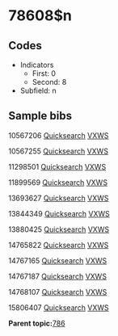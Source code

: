 # 78608$n

## Codes

-   Indicators
    -   First: 0
    -   Second: 8
-   Subfield: n

## Sample bibs

10567206 [Quicksearch](https://search.library.yale.edu/catalog/10567206) [VXWS](http://prodorbis.library.yale.edu:7014/vxws/GetHoldingsService?bibId=10567206)

10567255 [Quicksearch](https://search.library.yale.edu/catalog/10567255) [VXWS](http://prodorbis.library.yale.edu:7014/vxws/GetHoldingsService?bibId=10567255)

11298501 [Quicksearch](https://search.library.yale.edu/catalog/11298501) [VXWS](http://prodorbis.library.yale.edu:7014/vxws/GetHoldingsService?bibId=11298501)

11899569 [Quicksearch](https://search.library.yale.edu/catalog/11899569) [VXWS](http://prodorbis.library.yale.edu:7014/vxws/GetHoldingsService?bibId=11899569)

13693627 [Quicksearch](https://search.library.yale.edu/catalog/13693627) [VXWS](http://prodorbis.library.yale.edu:7014/vxws/GetHoldingsService?bibId=13693627)

13844349 [Quicksearch](https://search.library.yale.edu/catalog/13844349) [VXWS](http://prodorbis.library.yale.edu:7014/vxws/GetHoldingsService?bibId=13844349)

13880425 [Quicksearch](https://search.library.yale.edu/catalog/13880425) [VXWS](http://prodorbis.library.yale.edu:7014/vxws/GetHoldingsService?bibId=13880425)

14765822 [Quicksearch](https://search.library.yale.edu/catalog/14765822) [VXWS](http://prodorbis.library.yale.edu:7014/vxws/GetHoldingsService?bibId=14765822)

14767165 [Quicksearch](https://search.library.yale.edu/catalog/14767165) [VXWS](http://prodorbis.library.yale.edu:7014/vxws/GetHoldingsService?bibId=14767165)

14767187 [Quicksearch](https://search.library.yale.edu/catalog/14767187) [VXWS](http://prodorbis.library.yale.edu:7014/vxws/GetHoldingsService?bibId=14767187)

14768107 [Quicksearch](https://search.library.yale.edu/catalog/14768107) [VXWS](http://prodorbis.library.yale.edu:7014/vxws/GetHoldingsService?bibId=14768107)

15806407 [Quicksearch](https://search.library.yale.edu/catalog/15806407) [VXWS](http://prodorbis.library.yale.edu:7014/vxws/GetHoldingsService?bibId=15806407)

**Parent topic:**[786](../../tags/786/786.md)

